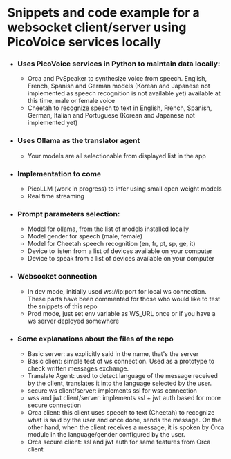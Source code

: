 # Snippets and code example for a websocket client/server using PicoVoice services locally

- ### Uses PicoVoice services in Python to maintain data locally:
  - Orca and PvSpeaker to synthesize voice from speech. English, French, Spanish and German models (Korean and Japanese not implemented as speech recognition is not available yet) available at this time, male or female voice
  - Cheetah to recognize speech to text in English, French, Spanish, German, Italian and Portuguese (Korean and Japanese not implemented yet)
- ### Uses Ollama as the translator agent
  - Your models are all selectionable from displayed list in the app
- ### Implementation to come
  - PicoLLM (work in progress) to infer using small open weight models
  - Real time streaming
- ### Prompt parameters selection:
  - Model for ollama, from the list of models installed locally
  - Model gender for speech (male, female)
  - Model for Cheetah speech recognition (en, fr, pt, sp, ge, it)
  - Device to listen from a list of devices available on your computer
  - Device to speak from a list of devices available on your computer
- ### Websocket connection
  - In dev mode, initially used ws://ip:port for local ws connection. These parts have been commented for those who would like to test the snippets of this repo
  - Prod mode, just set env variable as WS_URL once or if you have a ws server deployed somewhere
- ### Some explanations about the files of the repo
  - Basic server: as explicitly said in the name, that's the server
  - Basic client: simple test of ws connection. Used as a prototype to check written messages exchange.
  - Translate Agent: used to detect language of the message received by the client, translates it into the language selected by the user. 
  - secure ws client/server: implements ssl for wss connection
  - wss and jwt client/server: implements ssl + jwt auth based for more secure connection
  - Orca client: this client uses speech to text (Cheetah) to recognize what is said by the user and once done, sends the message. On the other hand, when the client receives a message, it is spoken by Orca module in the language/gender configured by the user.
  - Orca secure client: ssl and jwt auth for same features from Orca client
